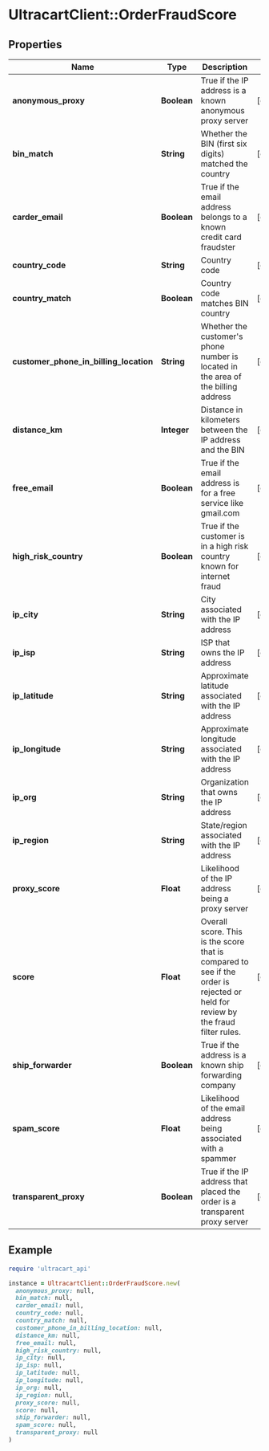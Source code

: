 # UltracartClient::OrderFraudScore

## Properties

| Name | Type | Description | Notes |
| ---- | ---- | ----------- | ----- |
| **anonymous_proxy** | **Boolean** | True if the IP address is a known anonymous proxy server | [optional] |
| **bin_match** | **String** | Whether the BIN (first six digits) matched the country | [optional] |
| **carder_email** | **Boolean** | True if the email address belongs to a known credit card fraudster | [optional] |
| **country_code** | **String** | Country code | [optional] |
| **country_match** | **Boolean** | Country code matches BIN country | [optional] |
| **customer_phone_in_billing_location** | **String** | Whether the customer&#39;s phone number is located in the area of the billing address | [optional] |
| **distance_km** | **Integer** | Distance in kilometers between the IP address and the BIN | [optional] |
| **free_email** | **Boolean** | True if the email address is for a free service like gmail.com | [optional] |
| **high_risk_country** | **Boolean** | True if the customer is in a high risk country known for internet fraud | [optional] |
| **ip_city** | **String** | City associated with the IP address | [optional] |
| **ip_isp** | **String** | ISP that owns the IP address | [optional] |
| **ip_latitude** | **String** | Approximate latitude associated with the IP address | [optional] |
| **ip_longitude** | **String** | Approximate longitude associated with the IP address | [optional] |
| **ip_org** | **String** | Organization that owns the IP address | [optional] |
| **ip_region** | **String** | State/region associated with the IP address | [optional] |
| **proxy_score** | **Float** | Likelihood of the IP address being a proxy server | [optional] |
| **score** | **Float** | Overall score.  This is the score that is compared to see if the order is rejected or held for review by the fraud filter rules. | [optional] |
| **ship_forwarder** | **Boolean** | True if the address is a known ship forwarding company | [optional] |
| **spam_score** | **Float** | Likelihood of the email address being associated with a spammer | [optional] |
| **transparent_proxy** | **Boolean** | True if the IP address that placed the order is a transparent proxy server | [optional] |

## Example

```ruby
require 'ultracart_api'

instance = UltracartClient::OrderFraudScore.new(
  anonymous_proxy: null,
  bin_match: null,
  carder_email: null,
  country_code: null,
  country_match: null,
  customer_phone_in_billing_location: null,
  distance_km: null,
  free_email: null,
  high_risk_country: null,
  ip_city: null,
  ip_isp: null,
  ip_latitude: null,
  ip_longitude: null,
  ip_org: null,
  ip_region: null,
  proxy_score: null,
  score: null,
  ship_forwarder: null,
  spam_score: null,
  transparent_proxy: null
)
```

